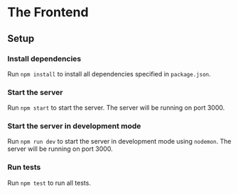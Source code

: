 # The Frontend

## Setup

### Install dependencies

Run `npm install` to install all dependencies specified in `package.json`.

### Start the server

Run `npm start` to start the server. The server will be running on port 3000.

### Start the server in development mode

Run `npm run dev` to start the server in development mode using `nodemon`. The server will be running on port 3000.

### Run tests

Run `npm test` to run all tests.
